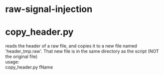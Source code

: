 # raw-signal-injection

# copy_header.py
reads the header of a raw file, and copies it to a new file named 'header_tmp.raw'. That new file is in the same directory as the script (NOT the original file)  
usage:  
copy_header.py fName

